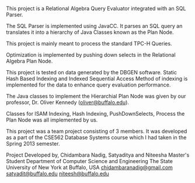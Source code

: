 This project is a Relational Algebra Query Evaluator integrated with an SQL Parser. 

The SQL Parser is implemented using JavaCC. It parses an SQL query an translates it into a hierarchy of Java Classes known as the Plan Node.

This project is mainly meant to process the standard TPC-H Queries.

Optimization is implemented by pushing down selects in the Relational Algebra Plan Node.

This project is tested on data generated by the DBGEN software. Static Hash Based Indexing and Indexed Sequential Access Method of indexing is implemented for the data to enhance query evaluation performance.

The Java classes to implement the Hierarchial Plan Node was given by our professor, Dr. Oliver Kennedy (oliver@buffalo.edu).

Classes for ISAM Indexing, Hash Indexing, PushDownSelects, Process the Plan Node was all implemented by us.

This project was a team project consisting of 3 members. It was developed as a part of the CSE562 Database Systems course which I had taken in the Spring 2013 semester.



Project Developed by,
Chidambara Nadig, Satyaditya and Niteesha
Master's Student
Department of Computer Science and Engineering
The State University of New York at Buffalo, USA
chidambaranadig@gmail.com
satyadit@buffalo.edu
niteesh@buffalo.edu
